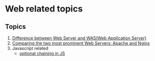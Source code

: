 # Web related topics
## Topics
1. [Difference between Web Server and WAS(Web Application Server)](web/web.md)
2. [Comparing the two most prominent Web Servers: Apache and Nginx](web/apache_nginx.md)
3. Javascript related
    - [optional chaining in JS](web/js/optional_chaining.md)

